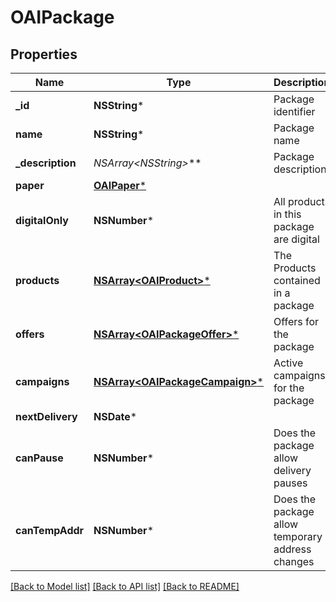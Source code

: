 # OAIPackage

## Properties
Name | Type | Description | Notes
------------ | ------------- | ------------- | -------------
**_id** | **NSString*** | Package identifier | 
**name** | **NSString*** | Package name | 
**_description** | **NSArray&lt;NSString*&gt;*** | Package description | 
**paper** | [**OAIPaper***](OAIPaper.md) |  | 
**digitalOnly** | **NSNumber*** | All products in this package are digital | 
**products** | [**NSArray&lt;OAIProduct&gt;***](OAIProduct.md) | The Products contained in a package | 
**offers** | [**NSArray&lt;OAIPackageOffer&gt;***](OAIPackageOffer.md) | Offers for the package | 
**campaigns** | [**NSArray&lt;OAIPackageCampaign&gt;***](OAIPackageCampaign.md) | Active campaigns for the package | 
**nextDelivery** | **NSDate*** |  | [optional] 
**canPause** | **NSNumber*** | Does the package allow delivery pauses | 
**canTempAddr** | **NSNumber*** | Does the package allow temporary address changes | 

[[Back to Model list]](../README.md#documentation-for-models) [[Back to API list]](../README.md#documentation-for-api-endpoints) [[Back to README]](../README.md)


